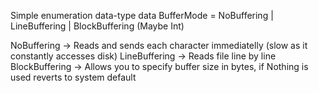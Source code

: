Simple enumeration data-type
data BufferMode = NoBuffering | LineBuffering | BlockBuffering (Maybe Int)

NoBuffering -> Reads and sends each character immediatelly (slow as it constantly accesses disk)
LineBuffering -> Reads file line by line
BlockBuffering -> Allows you to specify buffer size in bytes, if Nothing is used reverts to system default

